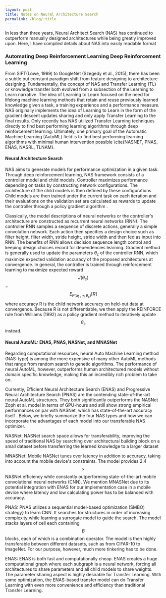 ```yaml
---
layout: post
title: Notes on Neural Architecture Search
permalink: /blog/:title
---
```


In less than three years, Neural Architect Search (NAS) has continued to outperform manually designed architectures while being greatly improved upon. Here, I have compiled details about NAS into easily readable format

### Automating Deep Reinforcement Learning Deep Reinforcement Learning

From SIFT(Lowe, 1999) to GoogleNet (Szegedy et al., 2015), there has been a subtle but constant paradigm shift from feature designing to architecture designing. Fundamentally, the concept of NAS and Transfer Learning (TL) or knowledge transfer both evolved from a subsection of the Learning to Learn narrative. The idea of Learning to Learn focused on the need for lifelong machine learning methods that retain and reuse previously learned knowledge given a task, a training experience and a performance measure. NAS originally implements the idea of Learning to Learn in the form of the gradient descent updates sharing and only apply Transfer Learning to the final results. Only recently has NAS utilized Transfer Learning techniques directly to find best performing learning algorithms through deep reinforcement learning. Ultimately, one primary goal of the Automatic Machine Learning (AutoML) field is to find best performing learning algorithms with minimal human intervention possible \cite{NASNET, PNAS, ENAS, NASRL, TLNAM}.

#### Neural Architecture Search

NAS aims to generate models for performance optimization in a given task. Through deep reinforcement learning, NAS framework consists of a controller model and child models. Controller maximizes performance depending on tasks by constructing network configurations. The architecture of the child models is then defined by these configurations. Child models are then trained under the current task on each iteration and their evaluations on the validation set are calculated as rewards to update the controller through a policy gradient algorithm .

Classically, the model descriptions of neural networks or the controller's architecture are constructed as recurrent neural networks (RNN). The controller RNN samples a sequence of discrete actions, generally a simple convolution network. Each action then specifies a design choice such as filter height, filter width, stride height, stride width and then fed as input into RNN. The benefits of RNN allows decision sequence length control and keeping design choices record for dependencies learning. Gradient method is generally used to update the parameters $\theta_c$ of the controller RNN, which maximize expected validation accuracy of the proposed architectures at convergence. In general, the controller is trained through reinforcement learning to maximize expected reward $$\mathit{J}(\theta_c)$$ = $$\mathit{E}_{\mathit{P}(a_{1:T};\theta_c)}[\mathit{R}]$$ where accuracy R is the child network accuracy on held-out data at convergence. Because R is not differentiable, we then apply the REINFORCE rule from Williams (1992) as a  policy gradient method to iteratively update $$\theta_c$$ instead.

#### Neural AutoML: ENAS, PNAS, NASNet, and MNASNet

Regarding computational resources, neural Auto Machine Learning method (NAS-type) is among the more expensive of many other AutoML methods that range from random search to genetic algorithms. The performance of neural AutoML, however, outperforms human architectured models without domain specific knowledge, making this an incredibly rich problem to take on.

Currently, Efficient Neural Architecture Search (ENAS) and Progressive Neural Architecture Search (PNAS) are the contending state-of-the-art neural AutoML structures. They both significantly outperforms the NASNet Zoph et al. model in terms of GPU-hours and still show strong empirical performances on par with NASNet, which has state-of-the-art accuracy itself . Below, we briefly summarize the four NAS types and how we can incorporate the advantages of each model into our transferable NAS optimizer.

  NASNet: NASNet search space allows for transferability, improving the speed of traditional NAS by searching over architectural building block on a small dataset before transferring the learned knowledge to a larger dataset    

  MNASNet: Mobile NASNet tunes over latency in addition to accuracy, taking into account the mobile device's constraints. The model provides 2.4$$\times$$NASNet efficiency while constantly outperforming state-of-the-art mobile convolutional neural networks (CNN). We mention MNASNet due to its potential integration with ENAS for our implementation case in a mobile device where latency and low calculating power has to be balanced with accuracy.  

  PNAS: PNAS utilizes a sequential model-based optimization (SMBO) strategy} to learn CNN. It searches for structures in order of increasing complexity while learning a surrogate model to guide the search. The model stacks layers of cell each containing $$\mathit{B}$$ blocks, each of which is a combination operator. The model is then highly transferable between different datasets, such as from CIFAR-10 to ImageNet. For our purpose, however, much more tinkering has to be done.  

  ENAS: ENAS is both fast and computationally cheap. ENAS creates a huge computational graph where each subgraph is a neural network, forcing all architectures to share parameters and all child models to share weights. The parameter sharing aspect is highly desirable for Transfer Learning. With some optimization, the ENAS-based transfer model can do Transfer Learning with even more convenience and efficiency than traditional Transfer Learning.  
